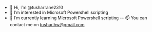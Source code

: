 - 👋 Hi, I’m @tusharrane2310
- 👀 I’m interested in Microsoft Powershell scripting
- 🌱 I’m currently learning Microsoft Powershell scripting
-- 📫 You can contact me on tushar.hw@gmail.com

<!---
tusharrane2310/tusharrane2310 is a ✨ special ✨ repository because its `README.md` (this file) appears on your GitHub profile.
You can click the Preview link to take a look at your changes.
--->
